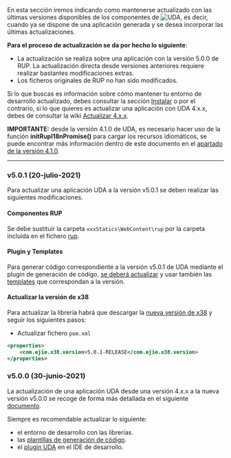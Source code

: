 En esta sección iremos indicando como mantenerse actualizado con las últimas versiones disponibles de los componentes de <img src='https://uda-ejie.github.io/images/imgwikis/uda-mini-micro2.png' alt='UDA' />, es decir, cuando ya se dispone de una aplicación generada y se desea incorporar las últimas actualizaciones.

**Para el proceso de actualización se da por hecho lo siguiente**:
* La actualización se realiza sobre una aplicación con la versión 5.0.0 de RUP. La actualización directa desde versiones anteriores requiere realizar bastantes modificaciones extras.
* Los ficheros originales de RUP no han sido modificados.

Si lo que buscas es información sobre cómo mantener tu entorno de desarrollo actualizado, debes consultar la sección [Instalar](https://github.com/UDA-EJIE/uda-ejie.github.io/wiki/Instalar) o por el contrario, si lo que quieres es actualizar una aplicación con UDA 4.x.x, debes de consultar la wiki [Actualizar 4.x.x](https://github.com/UDA-EJIE/uda-ejie.github.io/wiki/Actualizar-4.x.x).

**IMPORTANTE:** desde la versión 4.1.0 de UDA, es necesario hacer uso de la función **initRupI18nPromise()** para cargar los recursos idiomáticos, se puede encontrar más información dentro de este documento en el [apartado de la versión 4.1.0](https://github.com/UDA-EJIE/uda-ejie.github.io/wiki/Actualizar-4.x.x#v410-12-noviembre-2019).
  
***

### v5.0.1 (20-julio-2021)

Para actualizar una aplicación UDA a la versión v5.0.1 se deben realizar las siguientes modificaciones.

#### Componentes RUP

Se debe sustituir la carpeta ```xxxStatics\WebContent\rup``` por la carpeta incluida en el fichero [rup](https://github.com/UDA-EJIE/udaRUP/releases/download/v5.0.1/rup-v5.0.1.zip).

#### Plugin y Templates

Para generar código correspondiente a la versión v5.0.1 de UDA mediante el plugin de generación de código, [se deberá actualizar](https://github.com/UDA-EJIE/udaPlugin/releases/download/v5.0.1/udaPlugin_5.0.1_generic.zip) y usar también las [templates](https://github.com/UDA-EJIE/udaTemplates/releases/download/v5.0.1/templates-v5.0.1.zip) que correspondan a la versión.

#### Actualizar la versión de x38

Para actualizar la librería habrá que descargar la [nueva versión de x38](https://github.com/UDA-EJIE/udaLib/releases/tag/v5.0.1) y seguir los siguientes pasos:

* Actualizar fichero ```pom.xml```

```xml
<properties>
	<com.ejie.x38.version>5.0.1-RELEASE</com.ejie.x38.version>
</properties>
```

### v5.0.0 (30-junio-2021)

La actualización de una aplicación UDA desde una versión 4.x.x a la nueva versión v5.0.0 se recoge de forma más detallada en el siguiente [documento](https://github.com/UDA-EJIE/udaRUP/blob/develop/doc/MIGRACION_4-5.md).

Siempre es recomendable actualizar lo siguiente:
* el entorno de desarrollo con las librerías.
* las [plantillas de generación de código](https://github.com/UDA-EJIE/udaTemplates/releases/download/v5.0.0/templates-v5.0.0.zip).
* el [plugin UDA](https://github.com/UDA-EJIE/udaPlugin/releases/download/v5.0.0/udaPlugin_5.0.0_generic.zip) en el IDE de desarrollo.